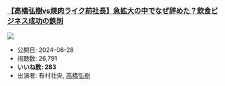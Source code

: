 ### [【高橋弘樹vs焼肉ライク前社長】急拡大の中でなぜ辞めた？飲食ビジネス成功の鉄則](https://www.youtube.com/watch?v=WV_VXDy0rQM)
[![](https://img.youtube.com/vi/WV_VXDy0rQM/sddefault.jpg)](https://www.youtube.com/watch?v=WV_VXDy0rQM)
-   公開日: 2024-06-28
-   視聴数: 26,791
-   **いいね数: 283**
-   出演者: 有村壮央, [高橋弘樹](/rehacq_fan/people/高橋弘樹 "wikilink")
